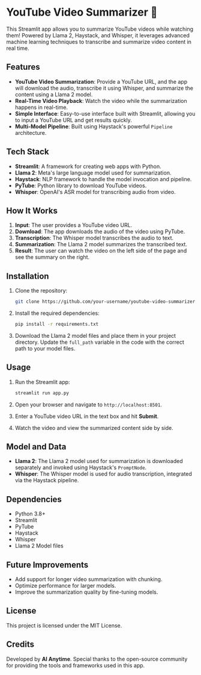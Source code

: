 # YouTube Video Summarizer 🎥

This Streamlit app allows you to summarize YouTube videos while watching them! Powered by Llama 2, Haystack, and Whisper, it leverages advanced machine learning techniques to transcribe and summarize video content in real time.

## Features

- **YouTube Video Summarization**: Provide a YouTube URL, and the app will download the audio, transcribe it using Whisper, and summarize the content using a Llama 2 model.
- **Real-Time Video Playback**: Watch the video while the summarization happens in real-time.
- **Simple Interface**: Easy-to-use interface built with Streamlit, allowing you to input a YouTube URL and get results quickly.
- **Multi-Model Pipeline**: Built using Haystack's powerful `Pipeline` architecture.

## Tech Stack

- **Streamlit**: A framework for creating web apps with Python.
- **Llama 2**: Meta's large language model used for summarization.
- **Haystack**: NLP framework to handle the model invocation and pipeline.
- **PyTube**: Python library to download YouTube videos.
- **Whisper**: OpenAI's ASR model for transcribing audio from video.

## How It Works

1. **Input**: The user provides a YouTube video URL.
2. **Download**: The app downloads the audio of the video using PyTube.
3. **Transcription**: The Whisper model transcribes the audio to text.
4. **Summarization**: The Llama 2 model summarizes the transcribed text.
5. **Result**: The user can watch the video on the left side of the page and see the summary on the right.

## Installation

1. Clone the repository:

   ```bash
   git clone https://github.com/your-username/youtube-video-summarizer.git
   ```

2. Install the required dependencies:

   ```bash
   pip install -r requirements.txt
   ```

3. Download the Llama 2 model files and place them in your project directory. Update the `full_path` variable in the code with the correct path to your model files.

## Usage

1. Run the Streamlit app:

   ```bash
   streamlit run app.py
   ```

2. Open your browser and navigate to `http://localhost:8501`.

3. Enter a YouTube video URL in the text box and hit **Submit**.

4. Watch the video and view the summarized content side by side.

## Model and Data

- **Llama 2**: The Llama 2 model used for summarization is downloaded separately and invoked using Haystack's `PromptNode`.
- **Whisper**: The Whisper model is used for audio transcription, integrated via the Haystack pipeline.


## Dependencies

- Python 3.8+
- Streamlit
- PyTube
- Haystack
- Whisper
- Llama 2 Model files

## Future Improvements

- Add support for longer video summarization with chunking.
- Optimize performance for larger models.
- Improve the summarization quality by fine-tuning models.

## License

This project is licensed under the MIT License.

## Credits

Developed by **AI Anytime**. Special thanks to the open-source community for providing the tools and frameworks used in this app.
```
